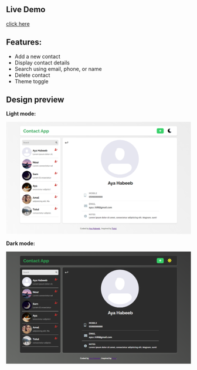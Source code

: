 
## Live Demo
<a href="https://ayahabeeb98.github.io/ContactApp/"> click here </a>

## Features:
<ul>
    <li> Add a new contact </li>
    <li> Display contact details </li>
    <li> Search using email, phone, or name</li>
    <li> Delete contact </li>
    <li> Theme toggle </li>
</ul>

## Design preview
**Light mode:**

![Design preview for the contact App](./LightMode.png)

**Dark mode:**

![Design preview for the contact App](./DarkMode.png)
